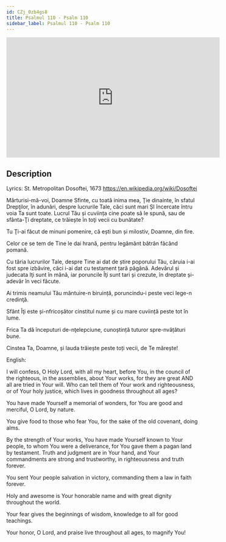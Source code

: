 ```yaml
---
id: CZj_0zb4gs8
title: Psalmul 110 - Psalm 110
sidebar_label: Psalmul 110 - Psalm 110
---
```


<iframe
  width="560"
  height="315"
  src="https://www.youtube.com/embed/CZj_0zb4gs8"
  title="YouTube video player"
  frameborder="0"
  allow="accelerometer; autoplay; clipboard-write; encrypted-media; gyroscope; picture-in-picture; web-share"
  referrerpolicy="strict-origin-when-cross-origin"
  allowfullscreen
></iframe>

## Description

Lyrics: St. Metropolitan Dosoftei, 1673 
https://en.wikipedia.org/wiki/Dosoftei 

Mărturisi-mă-voi, Doamne Sfinte, 
cu toată inima mea, Ţie dinainte, 
în sfatul Drepţilor, în adunări, 
despre lucrurile Tale, căci sunt mari 
ȘI încercate întru voia Ta sunt toate. 
Lucrul Tău și cuviința cine poate 
să le spună, sau de sfânta-Ţi dreptate, 
ce trăiește în toţi vecii cu bunătate? 

Tu Ţi-ai făcut de minuni pomenire, 
că ești bun și milostiv, Doamne, din fire. 

Celor ce se tem de Tine le dai hrană, 
pentru legământ bătrân făcând pomană. 

Cu tăria lucrurilor Tale, despre Tine ai dat de știre 
poporului Tău, căruia i-ai fost spre izbăvire, 
căci i-ai dat cu testament țară păgână. 
Adevărul și judecata Iţi sunt în mână, 
iar poruncile Îţi sunt tari și crezute, 
în dreptate și-adevăr în veci făcute. 

Ai trimis neamului Tău mântuire-n biruință, 
poruncindu-i peste veci lege-n credinţă. 

Sfânt Îţi este și-nfricoșător cinstitul nume 
și cu mare cuviință peste tot în lume. 

Frica Ta dă începuturi de-nţelepciune, 
cunoștință tuturor spre-nvățături bune. 

Cinstea Ta, Doamne, și lauda trăiește 
peste toți vecii, de Te mărește!

English:

I will confess, O Holy Lord,
with all my heart, before You,
in the council of the righteous, in the assemblies,
about Your works, for they are great
AND all are tried in Your will.
Who can
tell them of Your work and righteousness, or of Your holy justice,
which lives in goodness throughout all ages?

You have made Yourself a memorial of wonders,
for You are good and merciful, O Lord, by nature.

You give food to those who fear You,
for the sake of the old covenant, doing alms.

By the strength of Your works, You have made Yourself known
to Your people, to whom You were a deliverance,
for You gave them a pagan land by testament.
Truth and judgment are in Your hand,
and Your commandments are strong and trustworthy,
in righteousness and truth forever.

You sent Your people salvation in victory,
commanding them a law in faith forever.

Holy and awesome is Your honorable name
and with great dignity throughout the world.

Your fear gives the beginnings of wisdom,
knowledge to all for good teachings.

Your honor, O Lord, and praise live
throughout all ages, to magnify You!
